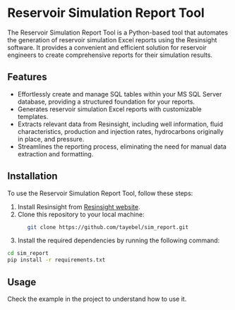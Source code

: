 # Reservoir Simulation Report Tool

The Reservoir Simulation Report Tool is a Python-based tool that automates the generation of reservoir simulation Excel reports using the Resinsight software. It provides a convenient and efficient solution for reservoir engineers to create comprehensive reports for their simulation results.

## Features

- Effortlessly create and manage SQL tables within your MS SQL Server database, providing a structured foundation for your reports.
- Generates reservoir simulation Excel reports with customizable templates.
- Extracts relevant data from Resinsight, including well information, fluid characteristics, production and injection rates,
   hydrocarbons originally in place, and pressure.
- Streamlines the reporting process, eliminating the need for manual data extraction and formatting.

## Installation

To use the Reservoir Simulation Report Tool, follow these steps:

1. Install Resinsight from [Resinsight website](https://resinsight.org/getting-started/download-and-install/).
2. Clone this repository to your local machine:
   ```bash
      git clone https://github.com/tayebel/sim_report.git
     ```
4. Install the required dependencies by running the following command:

```bash
cd sim_report
pip install -r requirements.txt
 ```
## Usage
Check the example in the project to understand how to use it.



